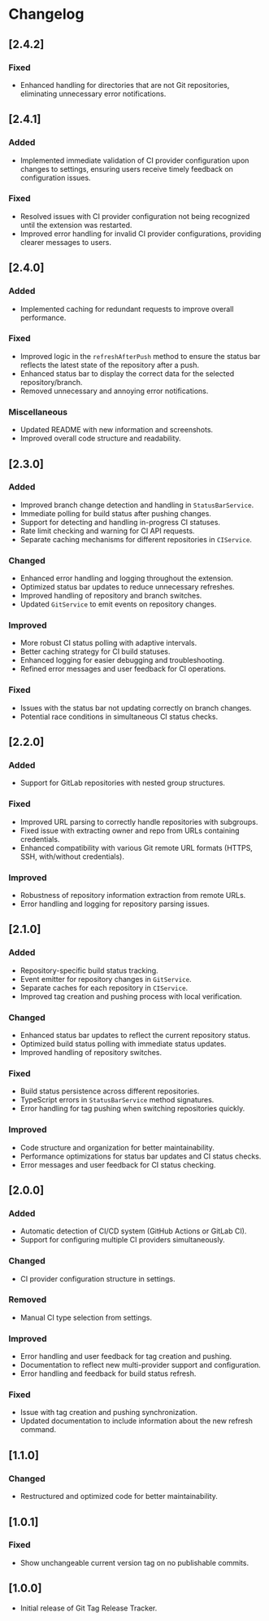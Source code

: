 # Changelog

## [2.4.2]

### Fixed

- Enhanced handling for directories that are not Git repositories, eliminating unnecessary error notifications.

## [2.4.1]

### Added

- Implemented immediate validation of CI provider configuration upon changes to settings, ensuring users receive timely feedback on configuration issues.

### Fixed

- Resolved issues with CI provider configuration not being recognized until the extension was restarted.
- Improved error handling for invalid CI provider configurations, providing clearer messages to users.

## [2.4.0]

### Added

- Implemented caching for redundant requests to improve overall performance.

### Fixed

- Improved logic in the `refreshAfterPush` method to ensure the status bar reflects the latest state of the repository after a push.
- Enhanced status bar to display the correct data for the selected repository/branch.
- Removed unnecessary and annoying error notifications.

### Miscellaneous

- Updated README with new information and screenshots.
- Improved overall code structure and readability.

## [2.3.0]

### Added

- Improved branch change detection and handling in `StatusBarService`.
- Immediate polling for build status after pushing changes.
- Support for detecting and handling in-progress CI statuses.
- Rate limit checking and warning for CI API requests.
- Separate caching mechanisms for different repositories in `CIService`.

### Changed

- Enhanced error handling and logging throughout the extension.
- Optimized status bar updates to reduce unnecessary refreshes.
- Improved handling of repository and branch switches.
- Updated `GitService` to emit events on repository changes.

### Improved

- More robust CI status polling with adaptive intervals.
- Better caching strategy for CI build statuses.
- Enhanced logging for easier debugging and troubleshooting.
- Refined error messages and user feedback for CI operations.

### Fixed

- Issues with the status bar not updating correctly on branch changes.
- Potential race conditions in simultaneous CI status checks.

## [2.2.0]

### Added

- Support for GitLab repositories with nested group structures.

### Fixed

- Improved URL parsing to correctly handle repositories with subgroups.
- Fixed issue with extracting owner and repo from URLs containing credentials.
- Enhanced compatibility with various Git remote URL formats (HTTPS, SSH, with/without credentials).

### Improved

- Robustness of repository information extraction from remote URLs.
- Error handling and logging for repository parsing issues.

## [2.1.0]

### Added

- Repository-specific build status tracking.
- Event emitter for repository changes in `GitService`.
- Separate caches for each repository in `CIService`.
- Improved tag creation and pushing process with local verification.

### Changed

- Enhanced status bar updates to reflect the current repository status.
- Optimized build status polling with immediate status updates.
- Improved handling of repository switches.

### Fixed

- Build status persistence across different repositories.
- TypeScript errors in `StatusBarService` method signatures.
- Error handling for tag pushing when switching repositories quickly.

### Improved

- Code structure and organization for better maintainability.
- Performance optimizations for status bar updates and CI status checks.
- Error messages and user feedback for CI status checking.

## [2.0.0]

### Added

- Automatic detection of CI/CD system (GitHub Actions or GitLab CI).
- Support for configuring multiple CI providers simultaneously.

### Changed

- CI provider configuration structure in settings.

### Removed

- Manual CI type selection from settings.

### Improved

- Error handling and user feedback for tag creation and pushing.
- Documentation to reflect new multi-provider support and configuration.
- Error handling and feedback for build status refresh.

### Fixed

- Issue with tag creation and pushing synchronization.
- Updated documentation to include information about the new refresh command.

## [1.1.0]

### Changed

- Restructured and optimized code for better maintainability.

## [1.0.1]

### Fixed

- Show unchangeable current version tag on no publishable commits.

## [1.0.0]

- Initial release of Git Tag Release Tracker.
